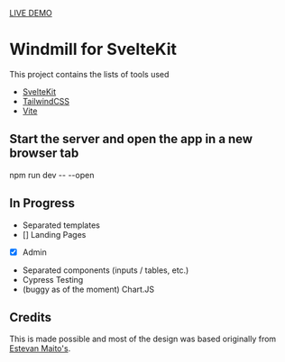 [LIVE DEMO](https://sveltekit-windmill-admin.vercel.app/)

# Windmill for SvelteKit

This project contains the lists of tools used

- [SvelteKit](https://github.com/sveltejs/kit)
- [TailwindCSS](https://tailwindcss.com/)
- [Vite](https://vitejs.dev/)

## Start the server and open the app in a new browser tab

npm run dev -- --open

## In Progress

- Separated templates
 - [] Landing Pages
 - [x] Admin
- Separated components (inputs / tables, etc.)
- Cypress Testing
- (buggy as of the moment) Chart.JS

## Credits

This is made possible and most of the design was based originally from [Estevan Maito's](https://github.com/estevanmaito/windmill-dashboard).

